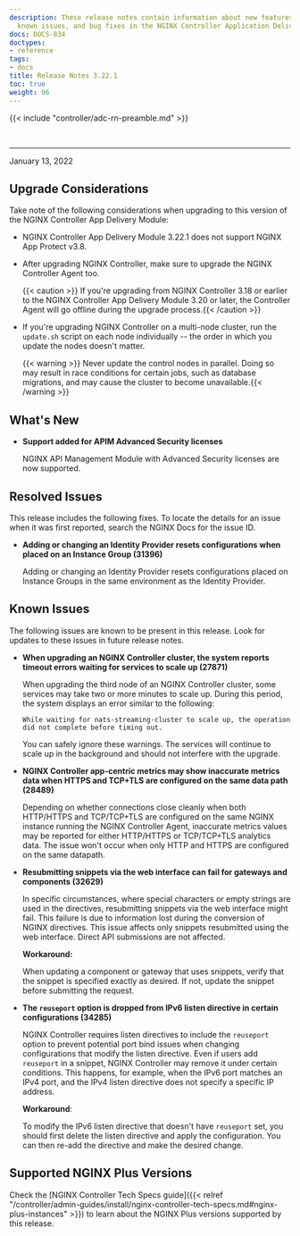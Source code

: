 ```yaml
---
description: These release notes contain information about new features, improvements,
  known issues, and bug fixes in the NGINX Controller Application Delivery Module.
docs: DOCS-834
doctypes:
- reference
tags:
- docs
title: Release Notes 3.22.1
toc: true
weight: 96
---
```


{{< include "controller/adc-rn-preamble.md" >}}

&nbsp;

---

January 13, 2022

## Upgrade Considerations

Take note of the following considerations when upgrading to this version of the NGINX Controller App Delivery Module:

- NGINX Controller App Delivery Module 3.22.1 does not support NGINX App Protect v3.8.

- After upgrading NGINX Controller, make sure to upgrade the NGINX Controller Agent too.

  {{< caution >}} If you're upgrading from NGINX Controller 3.18 or earlier to the NGINX Controller App Delivery Module 3.20 or later, the Controller Agent will go offline during the upgrade process.{{< /caution >}}

- If you're upgrading NGINX Controller on a multi-node cluster, run the `update.sh` script on each node individually -- the order in which you update the nodes doesn't matter.

  {{< warning >}} Never update the control nodes in parallel. Doing so may result in race conditions for certain jobs, such as database migrations, and may cause the cluster to become unavailable.{{< /warning >}}

## What's New

- **Support added for APIM Advanced Security licenses**

  NGINX API Management Module with Advanced Security licenses are now supported.

## Resolved Issues

This release includes the following fixes. To locate the details for an issue when it was first reported, search the NGINX Docs for the issue ID.

- **Adding or changing an Identity Provider resets configurations when placed on an Instance Group (31396)**

  Adding or changing an Identity Provider resets configurations placed on Instance Groups in the same environment as the Identity Provider.

## Known Issues

The following issues are known to be present in this release. Look for updates to these issues in future release notes.

- **When upgrading an NGINX Controller cluster, the system reports timeout errors waiting for services to scale up (27871)**

  When upgrading the third node of an NGINX Controller cluster, some services may take two or more minutes to scale up. During this period, the system displays an error similar to the following:

  ``` text
  While waiting for nats-streaming-cluster to scale up, the operation did not complete before timing out.
  ```

  You can safely ignore these warnings. The services will continue to scale up in the background and should not interfere with the upgrade.

- **NGINX Controller app-centric metrics may show inaccurate metrics data when HTTPS and TCP+TLS are configured on the same data path (28489)**

  Depending on whether connections close cleanly when both HTTP/HTTPS and TCP/TCP+TLS are configured on the same NGINX instance running the NGINX Controller Agent, inaccurate metrics values may be reported for either HTTP/HTTPS or TCP/TCP+TLS analytics data. The issue won't occur when only HTTP and HTTPS are configured on the same datapath.

- **Resubmitting snippets via the web interface can fail for gateways and components (32629)**

  In specific circumstances, where special characters or empty strings are used in the directives, resubmitting snippets via the web interface might fail. This failure is due to information lost during the conversion of NGINX directives. This issue affects only snippets resubmitted using the web interface. Direct API submissions are not affected.

  **Workaround:**

  When updating a component or gateway that uses snippets, verify that the snippet is specified exactly as desired. If not, update the snippet before submitting the request.

- **The `reuseport` option is dropped from IPv6 listen directive in certain configurations (34285)**

  NGINX Controller requires listen directives to include the `reuseport` option to prevent potential port bind issues when changing configurations that modify the listen directive. Even if users add `reuseport` in a snippet, NGINX Controller may remove it under certain conditions. This happens, for example, when the IPv6 port matches an IPv4 port, and the IPv4 listen directive does not specify a specific IP address.

  **Workaround**:

  To modify the IPv6 listen directive that doesn't have `reuseport` set, you should first delete the listen directive and apply the configuration. You can then re-add the directive and make the desired change.

## Supported NGINX Plus Versions

Check the [NGINX Controller Tech Specs guide]({{< relref "/controller/admin-guides/install/nginx-controller-tech-specs.md#nginx-plus-instances" >}}) to learn about the NGINX Plus versions supported by this release.
